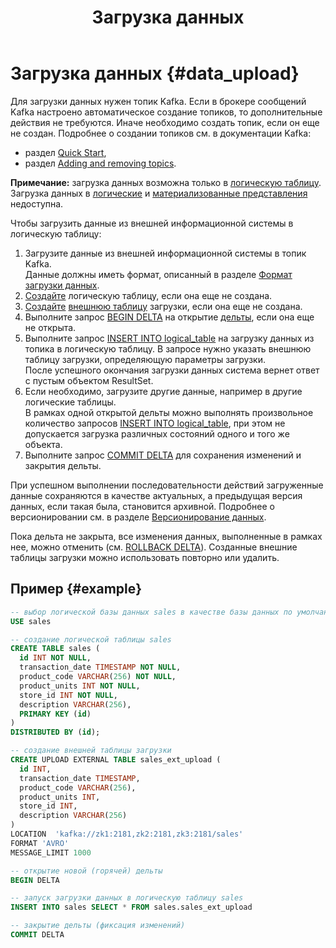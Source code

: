 ﻿---
layout: default
title: Загрузка данных
nav_order: 3
parent: Работа с системой
has_children: true
has_toc: false
---

# Загрузка данных {#data_upload}

Для загрузки данных нужен топик Kafka. Если в брокере сообщений Kafka настроено автоматическое создание топиков, 
то дополнительные действия не требуются. Иначе необходимо создать топик, если он еще не создан. Подробнее о создании 
топиков см. в документации Kafka:
*   раздел [Quick Start](https://kafka.apache.org/documentation/#quickstart),
*   раздел [Adding and removing topics](https://kafka.apache.org/documentation/#basic_ops_add_topic).

**Примечание:** загрузка данных возможна только в [логическую таблицу](../../overview/main_concepts/logical_table/logical_table.md). 
Загрузка данных в [логические](../../overview/main_concepts/logical_view/logical_view.md) 
и [материализованные представления](../../overview/main_concepts/materialized_view/materialized_view.md)
недоступна.

Чтобы загрузить данные из внешней информационной системы в логическую таблицу:
1.  Загрузите данные из внешней информационной системы в топик Kafka.  
    Данные должны иметь формат, описанный в разделе [Формат загрузки данных](../../reference/upload_format/upload_format.md).
2.  [Создайте](../../reference/sql_plus_requests/CREATE_TABLE/CREATE_TABLE.md) 
    логическую таблицу, если она еще не создана.
3.  [Создайте](../../reference/sql_plus_requests/CREATE_UPLOAD_EXTERNAL_TABLE/CREATE_UPLOAD_EXTERNAL_TABLE.md) 
    [внешнюю таблицу](../../overview/main_concepts/external_table/external_table.md) 
    загрузки, если она еще не создана.
4.  Выполните запрос [BEGIN DELTA](../../reference/sql_plus_requests/BEGIN_DELTA/BEGIN_DELTA.md) 
    на открытие [дельты](../../overview/main_concepts/delta/delta.md), 
    если она еще не открыта.
5.  Выполните запрос [INSERT INTO logical_table](../../reference/sql_plus_requests/INSERT_INTO_logical_table/INSERT_INTO_logical_table.md) 
    на загрузку данных из топика в логическую таблицу. В запросе нужно указать внешнюю таблицу загрузки, 
    определяющую параметры загрузки.  
    После успешного окончания загрузки данных система вернет ответ с пустым объектом ResultSet.
6.  Если необходимо, загрузите другие данные, например в другие логические таблицы.  
    В рамках одной открытой дельты можно выполнять произвольное количество запросов 
    [INSERT INTO logical_table](../../reference/sql_plus_requests/INSERT_INTO_logical_table/INSERT_INTO_logical_table.md), 
    при этом не допускается загрузка различных состояний одного и того же объекта.
7.  Выполните запрос [COMMIT DELTA](../../reference/sql_plus_requests/COMMIT_DELTA/COMMIT_DELTA.md) 
    для сохранения изменений и закрытия дельты.
    
При успешном выполнении последовательности действий загруженные данные сохраняются в качестве актуальных, 
а предыдущая версия данных, если такая была, становится архивной. Подробнее о версионировании см. 
в разделе [Версионирование данных](data_versioning/data_versioning.md).

Пока дельта не закрыта, все изменения данных, выполненные в рамках нее, можно отменить 
(см. [ROLLBACK DELTA](../../reference/sql_plus_requests/ROLLBACK_DELTA/ROLLBACK_DELTA.md)). 
Созданные внешние таблицы загрузки можно использовать повторно или удалить.

## Пример {#example}
```sql
-- выбор логической базы данных sales в качестве базы данных по умолчанию
USE sales

-- создание логической таблицы sales
CREATE TABLE sales (
  id INT NOT NULL,
  transaction_date TIMESTAMP NOT NULL,
  product_code VARCHAR(256) NOT NULL,
  product_units INT NOT NULL,
  store_id INT NOT NULL,
  description VARCHAR(256),
  PRIMARY KEY (id)
)
DISTRIBUTED BY (id);

-- создание внешней таблицы загрузки
CREATE UPLOAD EXTERNAL TABLE sales_ext_upload (
  id INT,
  transaction_date TIMESTAMP,
  product_code VARCHAR(256),
  product_units INT,
  store_id INT,
  description VARCHAR(256)
)
LOCATION  'kafka://zk1:2181,zk2:2181,zk3:2181/sales'
FORMAT 'AVRO'
MESSAGE_LIMIT 1000

-- открытие новой (горячей) дельты
BEGIN DELTA

-- запуск загрузки данных в логическую таблицу sales
INSERT INTO sales SELECT * FROM sales.sales_ext_upload

-- закрытие дельты (фиксация изменений)
COMMIT DELTA
```